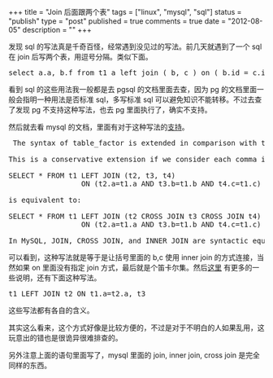 +++
title = "Join 后面跟两个表"
tags = ["linux", "mysql", "sql"]
status = "publish"
type = "post"
published = true
comments = true
date = "2012-08-05"
description = ""
+++


发现 sql 的写法真是千奇百怪，经常遇到没见过的写法。前几天就遇到了一个 sql 在 join 后写两个表，用逗号分隔。类似下面。



<pre class="prettyprint lang-sql">
select a.a, b.f from t1 a left join ( b, c ) on ( b.id = c.id and b.a = a.a )
</pre>


看到 sql 的这些用法我一般都是去 pgsql 的文档里面去查，因为 pg 的文档里面一般会指明一种用法是否标准 sql，多写标准 sql 可以避免知识不能转移。不过去查了发现 pg 不支持这种写法，也去 pg 里面执行了，确实不支持。


然后就去看 mysql 的文档，里面有对于这种写法的<a href="http://dev.mysql.com/doc/refman/5.1/en/join.html">支持</a>。



<pre class="prettyprint lang-text">
 The syntax of table_factor is extended in comparison with the SQL Standard. The latter accepts only table_reference, not a list of them inside a pair of parentheses.

This is a conservative extension if we consider each comma in a list of table_reference items as equivalent to an inner join. For example:

SELECT * FROM t1 LEFT JOIN (t2, t3, t4)
                 ON (t2.a=t1.a AND t3.b=t1.b AND t4.c=t1.c)

is equivalent to:

SELECT * FROM t1 LEFT JOIN (t2 CROSS JOIN t3 CROSS JOIN t4)
                 ON (t2.a=t1.a AND t3.b=t1.b AND t4.c=t1.c)

In MySQL, JOIN, CROSS JOIN, and INNER JOIN are syntactic equivalents (they can replace each other). In standard SQL, they are not equivalent. INNER JOIN is used with an ON clause, CROSS JOIN is used otherwise. 
</pre>


可以看到，这种写法就是等于是让括号里面的 b,c 使用 inner join 的方式连接，当然如果 on 里面没有指定 join 方式，最后就是个笛卡尔集。然后<a href="http://dev.mysql.com/doc/refman/5.1/en/nested-join-optimization.html">这里</a> 有更多的一些说明，还有下面这种写法。



<pre class="prettyprint lang-sql">
t1 LEFT JOIN t2 ON t1.a=t2.a, t3
</pre>


这些写法都有各自的含义。


其实这么看来，这个方式好像是比较方便的，不过是对于不明白的人如果乱用，这玩意出的错也是很诡异很难排查的。


另外注意上面的语句里面写了，mysql 里面的 join, inner join, cross join 是完全同样的东西。

